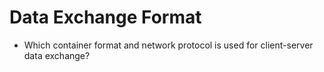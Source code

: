 # Data Exchange Format

- Which container format and network protocol is used for client-server data exchange?
